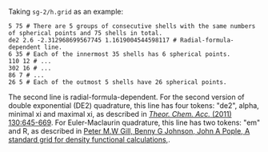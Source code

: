 Taking `sg-2/h.grid` as an example:
```
5 75 # There are 5 groups of consecutive shells with the same numbers of spherical points and 75 shells in total.
de2 2.6 -2.312968699567745 1.1619004544598117 # Radial-formula-dependent line.
6 35 # Each of the innermost 35 shells has 6 spherical points.
110 12 # ...
302 16 # ...
86 7 # ...
26 5 # Each of the outmost 5 shells have 26 spherical points.
```
The second line is radial-formula-dependent. For the second version of double exponential (DE2) quadrature, this line has four tokens: "de2", alpha, minimal xi and maximal xi, as described in [*Theor. Chem. Acc.* (2011) 130:645-669](https://link.springer.com/article/10.1007/s00214-011-0985-x). For Euler-Maclaurin quadrature, this line has two tokens: "em" and R, as described in [Peter M.W Gill, Benny G Johnson, John A Pople, A standard grid for density functional calculations,](https://www.sciencedirect.com/science/article/abs/pii/0009261493801259?via%3Dihub).
